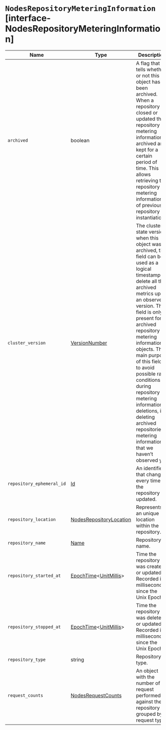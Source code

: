# `NodesRepositoryMeteringInformation` [interface-NodesRepositoryMeteringInformation]

| Name | Type | Description |
| - | - | - |
| `archived` | boolean | A flag that tells whether or not this object has been archived. When a repository is closed or updated the repository metering information is archived and kept for a certain period of time. This allows retrieving the repository metering information of previous repository instantiations. |
| `cluster_version` | [VersionNumber](./VersionNumber.md) | The cluster state version when this object was archived, this field can be used as a logical timestamp to delete all the archived metrics up to an observed version. This field is only present for archived repository metering information objects. The main purpose of this field is to avoid possible race conditions during repository metering information deletions, i.e. deleting archived repositories metering information that we haven’t observed yet. |
| `repository_ephemeral_id` | [Id](./Id.md) | An identifier that changes every time the repository is updated. |
| `repository_location` | [NodesRepositoryLocation](./NodesRepositoryLocation.md) | Represents an unique location within the repository. |
| `repository_name` | [Name](./Name.md) | Repository name. |
| `repository_started_at` | [EpochTime](./EpochTime.md)<[UnitMillis](./UnitMillis.md)> | Time the repository was created or updated. Recorded in milliseconds since the Unix Epoch. |
| `repository_stopped_at` | [EpochTime](./EpochTime.md)<[UnitMillis](./UnitMillis.md)> | Time the repository was deleted or updated. Recorded in milliseconds since the Unix Epoch. |
| `repository_type` | string | Repository type. |
| `request_counts` | [NodesRequestCounts](./NodesRequestCounts.md) | An object with the number of request performed against the repository grouped by request type. |
